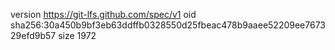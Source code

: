 version https://git-lfs.github.com/spec/v1
oid sha256:30a450b9bf3eb63ddffb0328550d25fbeac478b9aaee52209ee767329efd9b57
size 1972
